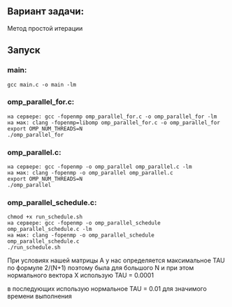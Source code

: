 ## Вариант задачи:
Метод простой итерации

## Запуск
### main:
    gcc main.c -o main -lm
### omp_parallel_for.c:
    на сервере: gcc -fopenmp omp_parallel_for.c -o omp_parallel_for -lm 
    на мак: clang -fopenmp=libomp omp_parallel_for.c -o omp_parallel_for
    export OMP_NUM_THREADS=N
    ./omp_parallel_for

### omp_parallel.c:
    на сервере: gcc -fopenmp -o omp_parallel omp_parallel.c -lm
    на мак: clang -fopenmp -o omp_parallel omp_parallel.c
    export OMP_NUM_THREADS=N
    ./omp_parallel

### omp_parallel_schedule.c:
    chmod +x run_schedule.sh
    на сервере: gcc -fopenmp -o omp_parallel_schedule omp_parallel_schedule.c -lm
    на мак: clang -fopenmp -o omp_parallel_schedule omp_parallel_schedule.c  
    ./run_schedule.sh


При условиях нашей матрицы A у нас определяется максимальное TAU по формуле 2/(N+1)
поэтому была для большого N и при этом нормального вектора X использую TAU = 0.0001

в последующих использую нормальное TAU = 0.01 для значимого времени выполнения
